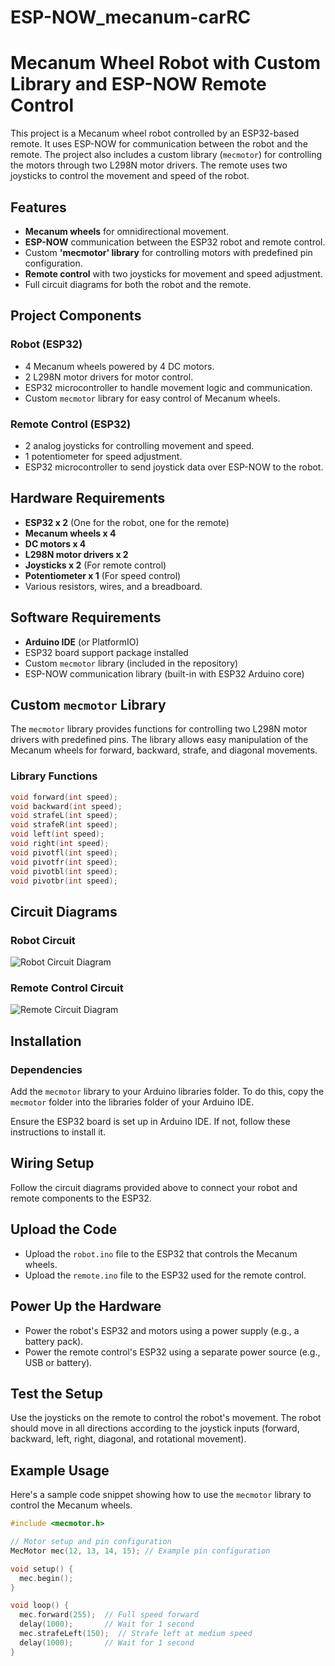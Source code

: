 # ESP-NOW_mecanum-carRC
# Mecanum Wheel Robot with Custom Library and ESP-NOW Remote Control

This project is a Mecanum wheel robot controlled by an ESP32-based remote. It uses ESP-NOW for communication between the robot and the remote. The project also includes a custom library (`mecmotor`) for controlling the motors through two L298N motor drivers. The remote uses two joysticks to control the movement and speed of the robot.

## Features

- **Mecanum wheels** for omnidirectional movement.
- **ESP-NOW** communication between the ESP32 robot and remote control.
- Custom **'mecmotor' library** for controlling motors with predefined pin configuration.
- **Remote control** with two joysticks for movement and speed adjustment.
- Full circuit diagrams for both the robot and the remote.

## Project Components

### Robot (ESP32)
- 4 Mecanum wheels powered by 4 DC motors.
- 2 L298N motor drivers for motor control.
- ESP32 microcontroller to handle movement logic and communication.
- Custom `mecmotor` library for easy control of Mecanum wheels.
  
### Remote Control (ESP32)
- 2 analog joysticks for controlling movement and speed.
- 1 potentiometer for speed adjustment.
- ESP32 microcontroller to send joystick data over ESP-NOW to the robot.

## Hardware Requirements

- **ESP32 x 2** (One for the robot, one for the remote)
- **Mecanum wheels x 4**
- **DC motors x 4**
- **L298N motor drivers x 2**
- **Joysticks x 2** (For remote control)
- **Potentiometer x 1** (For speed control)
- Various resistors, wires, and a breadboard.

## Software Requirements

- **Arduino IDE** (or PlatformIO)
- ESP32 board support package installed
- Custom `mecmotor` library (included in the repository)
- ESP-NOW communication library (built-in with ESP32 Arduino core)

## Custom `mecmotor` Library

The `mecmotor` library provides functions for controlling two L298N motor drivers with predefined pins. The library allows easy manipulation of the Mecanum wheels for forward, backward, strafe, and diagonal movements.

### Library Functions

```cpp
void forward(int speed);
void backward(int speed);
void strafeL(int speed);
void strafeR(int speed);
void left(int speed);
void right(int speed);
void pivotfl(int speed);
void pivotfr(int speed);
void pivotbl(int speed);
void pivotbr(int speed);
```

## Circuit Diagrams

### Robot Circuit

![Robot Circuit Diagram](https://res.cloudinary.com/dccbfaydp/image/upload/b64ifizufgucxbh4ubnm.jpg)

### Remote Control Circuit

![Remote Circuit Diagram](https://res.cloudinary.com/dccbfaydp/image/upload/gtwbm1q8bhn3mhxqwn4s.jpg)

## Installation

### Dependencies
Add the `mecmotor` library to your Arduino libraries folder. To do this, copy the `mecmotor` folder into the libraries folder of your Arduino IDE.

Ensure the ESP32 board is set up in Arduino IDE. If not, follow these instructions to install it.

## Wiring Setup
Follow the circuit diagrams provided above to connect your robot and remote components to the ESP32.

## Upload the Code
- Upload the `robot.ino` file to the ESP32 that controls the Mecanum wheels.
- Upload the `remote.ino` file to the ESP32 used for the remote control.

## Power Up the Hardware
- Power the robot's ESP32 and motors using a power supply (e.g., a battery pack).
- Power the remote control's ESP32 using a separate power source (e.g., USB or battery).

## Test the Setup
Use the joysticks on the remote to control the robot's movement. The robot should move in all directions according to the joystick inputs (forward, backward, left, right, diagonal, and rotational movement).

## Example Usage
Here's a sample code snippet showing how to use the `mecmotor` library to control the Mecanum wheels.

```cpp
#include <mecmotor.h>

// Motor setup and pin configuration
MecMotor mec(12, 13, 14, 15); // Example pin configuration

void setup() {
  mec.begin();
}

void loop() {
  mec.forward(255);  // Full speed forward
  delay(1000);       // Wait for 1 second
  mec.strafeLeft(150);  // Strafe left at medium speed
  delay(1000);       // Wait for 1 second
}
